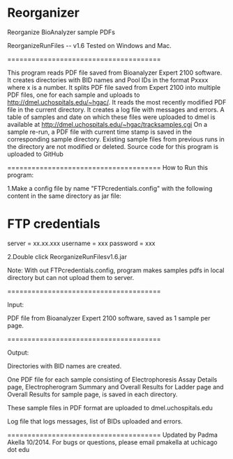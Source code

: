 Reorganizer
===========

Reorganize BioAnalyzer sample PDFs 

ReorganizeRunFiles -- v1.6
Tested on Windows and Mac.

======================================

This program reads PDF file saved from Bioanalyzer Expert 2100 software.
It creates directories with BID names and Pool IDs in the format Pxxxx where x is a number.
It splits PDF file saved from Expert 2100 into multiple PDF files, one for each sample and uploads to http://dmel.uchospitals.edu/~hgac/.
It reads the most recently modified PDF file in the current directory.
It creates a log file with messages and errors.
A table of samples and date on which these files were uploaded to dmel is available at
http://dmel.uchospitals.edu/~hgac/tracksamples.cgi
On a sample re-run, a PDF file with current time stamp is saved in the corresponding sample directory. Existing sample files from previous runs in the directory are not modified or deleted. 
Source code for this program is uploaded to GitHub

======================================
How to Run this program:

1.Make a config file by name "FTPcredentials.config" with the following content in the same directory as jar file:
# FTP credentials
server = xx.xx.xxx
username = xxx
password = xxx

2.Double click ReorganizeRunFilesv1.6.jar

Note: With out FTPcredentials.config, program makes samples pdfs in local directory but can not upload them to server.

======================================

Input:

PDF file from Bioanalyzer Expert 2100 software, saved as 1 sample per page.

======================================

Output:

Directories with BID names are created.

One PDF file for each sample consisting of Electrophoresis Assay Details page, Electropherogram Summary and Overall Results for Ladder page and Overall Results for sample page, is saved in each directory.

These sample files in PDF format are uploaded to dmel.uchospitals.edu

Log file that logs messages, list of BIDs uploaded and errors.

======================================
Updated by Padma Akella 10/2014.
For bugs or questions, please email 
pmakella  at  uchicago  dot  edu 
